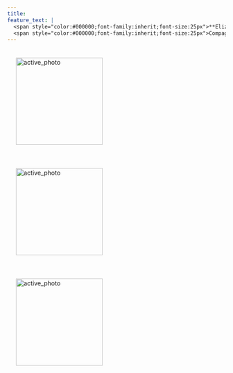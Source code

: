 ```yaml
---
title:  
feature_text: |
  <span style="color:#000000;font-family:inherit;font-size:25px">**Elizabeth WALTON**</span><br />
  <span style="color:#000000;font-family:inherit;font-size:25px">Compagnie Ring ; Ring ; Dial </span>
---
```


<p>
<a href="creation/2022/08/29/proj-grid/"><img src="../Grid_first_insta.jpg" alt="active_photo" style="width:200px;height:200px;margin:20px 20px"></a>

<a href="research/2022/05/03/dance-style-transitions/"><img src="../P3_alignment.png" alt="active_photo" style="width:200px;height:200px;margin:20px 20px"></a>

<a href="research/2021/04/16/reconciling/"><img src="../reconcile.png" alt="active_photo" style="width:200px;height:200px;margin:20px 20px"></a>

  </p>
